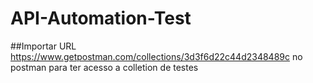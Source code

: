 # API-Automation-Test

##Importar URL https://www.getpostman.com/collections/3d3f6d22c44d2348489c no postman para ter acesso a colletion de testes
